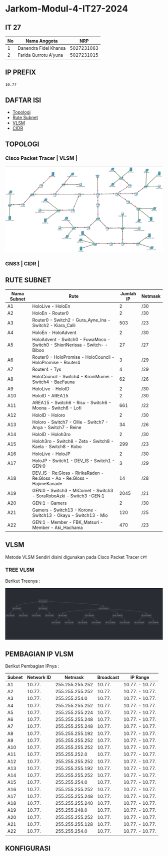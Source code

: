 # Jarkom-Modul-4-IT27-2024

## IT 27

| No  | Nama Anggota          | NRP        |
| --- | --------------------- | ---------- |
| 1   | Danendra Fidel Khansa | 5027231063 |
| 2   | Farida Qurrotu A'yuna | 5027231015 |

## IP PREFIX

`10.77`

## DAFTAR ISI

- [Topologi](#topologi)
- [Rute Subnet](#rute-subnet)
- [VLSM](#vlsm)
- [CIDR](#cidr)

## TOPOLOGI

### Cisco Packet Tracer | VLSM |

![alt text](<img/Topologi CPT.png>)

### GNS3 | CIDR |

## RUTE SUBNET

| Nama Subnet | Rute                                                                        | Jumlah IP | Netmask |
| ----------- | --------------------------------------------------------------------------- | --------- | ------- |
| A1          | HoloLive - HoloEn                                                           | 2         | /30     |
| A2          | HoloEn - Router0                                                            | 2         | /30     |
| A3          | Router0 - Switch2 - Gura_Ayne_Ina - Switch2 - Kiara_Calli                   | 503       | /23     |
| A4          | HoloEn - HoloAdvent                                                         | 2         | /30     |
| A5          | HoloAdvent - Switch0 - FuwaMoco - Switch0 - ShioriNerissa - Switch- - Biboo | 27        | /27     |
| A6          | Router0 - HoloPromise - HoloCouncil - HoloPromise - Router4                 | 3         | /29     |
| A7          | Router4 - Tys                                                               | 4         | /29     |
| A8          | HoloCouncil - Switch4 - KroniMumei - Switch4 - BaeFauna                     | 62        | /26     |
| A9          | HoloLive - HoloID                                                           | 2         | /30     |
| A10         | HoloID - AREA15                                                             | 2         | /30     |
| A11         | AREA15 - Switch6 - Risu - Switch6 - Moona - Switch6 - Lofi                  | 661       | /22     |
| A12         | HoloID - Holoro                                                             | 2         | /30     |
| A13         | Holoro - Switch7 - Ollie - Switch7 - Anya - Switch7 - Reine                 | 34        | /26     |
| A14         | HoloID - Holoh3ro                                                           | 2         | /30     |
| A15         | Holoh3ro - Switch8 - Zeta - Switch8 - Kaela - Switch8 - Kobo                | 299       | /23     |
| A16         | HoloLive - HoloJP                                                           | 2         | /30     |
| A17         | HoloJP - Switch1 - DEV_IS - Switch1 - GEN:0                                 | 3         | /29     |
| A18         | DEV_IS - Re:Gloss - RirikaRaden - Re:Gloss - Ao - Re:Gloss - HajimeKanade   | 14        | /28     |
| A19         | GEN:0 - Switch3 - MiComet - Switch3 - SoraRoboAzki - Switch3 -GEN:1         | 2045      | /21     |
| A20         | GEN:1 - Gamers                                                              | 2         | /30     |
| A21         | Gamers - Switch13 - Korone - Switch13 - Okayu - Switch13 - Mio              | 120       | /25     |
| A22         | GEN:1 - Member - FBK_Matsuri - Member - Aki_Hachama                         | 470       | /23     |

## VLSM

Metode VLSM Sendiri disini digunakan pada Cisco Packet Tracer `CPT`

### TREE VLSM

Berikut Treenya :

![alt text](<img/VMLS Tree.png>)

## PEMBAGIAN IP VLSM

Berikut Pembagian IPnya :

| Subnet | Network ID | Netmask         | Broadcast | IP Range        |
| ------ | ---------- | --------------- | --------- | --------------- |
| A1     | 10.77.     | 255.255.255.252 | 10.77.    | 10.77. - 10.77. |
| A2     | 10.77.     | 255.255.255.252 | 10.77.    | 10.77. - 10.77. |
| A3     | 10.77.     | 255.255.254.0   | 10.77.    | 10.77. - 10.77. |
| A4     | 10.77.     | 255.255.255.252 | 10.77.    | 10.77. - 10.77. |
| A5     | 10.77.     | 255.255.255.224 | 10.77.    | 10.77. - 10.77. |
| A6     | 10.77.     | 255.255.255.248 | 10.77.    | 10.77. - 10.77. |
| A7     | 10.77.     | 255.255.255.248 | 10.77.    | 10.77. - 10.77. |
| A8     | 10.77.     | 255.255.255.192 | 10.77.    | 10.77. - 10.77. |
| A9     | 10.77.     | 255.255.255.252 | 10.77.    | 10.77. - 10.77. |
| A10    | 10.77.     | 255.255.255.252 | 10.77.    | 10.77. - 10.77. |
| A11    | 10.77.     | 255.255.252.0   | 10.77.    | 10.77. - 10.77. |
| A12    | 10.77.     | 255.255.255.252 | 10.77.    | 10.77. - 10.77. |
| A13    | 10.77.     | 255.255.255.192 | 10.77.    | 10.77. - 10.77. |
| A14    | 10.77.     | 255.255.255.252 | 10.77.    | 10.77. - 10.77. |
| A15    | 10.77.     | 255.255.254.0   | 10.77.    | 10.77. - 10.77. |
| A16    | 10.77.     | 255.255.255.252 | 10.77.    | 10.77. - 10.77. |
| A17    | 10.77.     | 255.255.255.248 | 10.77.    | 10.77. - 10.77. |
| A18    | 10.77.     | 255.255.255.240 | 10.77.    | 10.77. - 10.77. |
| A19    | 10.77.     | 255.255.248.0   | 10.77.    | 10.77. - 10.77. |
| A20    | 10.77.     | 255.255.255.252 | 10.77.    | 10.77. - 10.77. |
| A21    | 10.77.     | 255.255.255.128 | 10.77.    | 10.77. - 10.77. |
| A22    | 10.77.     | 255.255.254.0   | 10.77.    | 10.77. - 10.77. |

## KONFIGURASI
